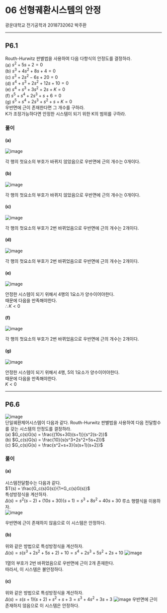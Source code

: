 # 06 선형궤환시스템의 안정  
광운대학교 전기공학과 2018732062 박주환  

---  
## P6.1  
Routh-Hurwitz 판별법을 사용하여 다음 다항식의 안정도를 결정하라.  
(a) $s^2 + 5s + 2 = 0$  
(b) $s^3 + 4s^2 + 8s + 4 = 0$  
(c) $s^3 + 2s^2 - 6s + 20 = 0$  
(d) $s^4 + s^3 + 2s^2 + 12s + 10 = 0$  
(e) $s^4 + s^3 + 3s^2 + 2s + K = 0$  
(f) $s^5 + s^4 + 2s^3 + s + 6 = 0$  
(g) $s^5 + s^4 + 2s^3 + s^2 + s + K = 0$  
우반면에 근이 존재한다면 그 개수를 구하라.  
K가 조정가능하다면 안정한 시스템이 되기 위한 K의 범위를 구하라.  

### 풀이  

#### (a)  
![image](https://github.com/juhwan98/Control-Engineering/assets/113814473/abc9f106-1f19-4657-8041-5c7da16d3cb8)

각 행의 첫요소의 부호가 바뀌지 않았음으로 우반면에 근의 개수는 0개이다.  

#### (b)  
![image](https://github.com/juhwan98/Control-Engineering/assets/113814473/d036b1ee-5d63-4b2d-b321-fedae6e43097)

각 행의 첫요소의 부호가 바뀌지 않았음으로 우반면에 근의 개수는 0개이다.  

#### (c)  
![image](https://github.com/juhwan98/Control-Engineering/assets/113814473/df0705d3-ff7a-4dc3-8fb2-c7793339092a)

각 행의 첫요소의 부호가 2번 바뀌었음으로 우반면에 근의 개수는 2개이다.  

#### (d)  
![image](https://github.com/juhwan98/Control-Engineering/assets/113814473/f30ea848-be5c-4f2d-baea-8c027e7ad921)

각 행의 첫요소의 부호가 2번 바뀌었음으로 우반면에 근의 개수는 2개이다.  

#### (e)  
![image](https://github.com/juhwan98/Control-Engineering/assets/113814473/840b60a5-7e8d-4571-9c19-dfc04be6cfe9)

안정한 시스템이 되기 위해서 4행의 1요소가 양수이어야한다.  
때문에 다음을 만족해야한다.  
$\therefore K < 0$  

#### (f)  
![image](https://github.com/juhwan98/Control-Engineering/assets/113814473/82503bad-790f-4192-81c0-c19ae156288d)

각 행의 첫요소의 부호가 2번 바뀌었음으로 우반면에 근의 개수는 2개이다.  

#### (g)  
![image](https://github.com/juhwan98/Control-Engineering/assets/113814473/e49a421e-4c38-4e7f-8c3d-9393412afe48)

안정한 시스템이 되기 위해서 4행, 5의 1요소가 양수이어야한다.  
때문에 다음을 만족해야한다.  
$K < 0$  

---
## P6.6  
![image](https://github.com/juhwan98/Control-Engineering/assets/113814473/9bddf91a-0454-413b-b2c6-328263d4fdf1)  
단일궤환제어시스템이 다음과 같다. Routh-Hurwitz 판별법을 사용하여 다음 전달함수를 갖는 시스템의 안정도를 결정하라.  
(a) $G_c(s)G(s) = \frac{(10s+30)(s+1)}{s^2(s-2)}$  
(b) $G_c(s)G(s) = \frac{10}{s(s^3+2s^2+5s+2)}$  
(c) $G_c(s)G(s) = \frac{s^2+s+3}{s(s+1)(s+2)}$  

### 풀이  

#### (a)  
시스템전달함수는 다음과 같다.  
$T(s) = \frac{G_c(s)G(s)}{1+G_c(s)G(s)}$  
특성방정식을 계산하자.  
$\Delta (s) = s^2(s-2) + (10s+30)(s+1) = s^3 + 8s^2 + 40s + 30$
루소 행렬식을 이용하자.  
![image](https://github.com/juhwan98/Control-Engineering/assets/113814473/84f70fbe-b045-41e1-b24a-4550d5669af2)

우반면에 근이 존재하지 않음으로 이 시스템은 안정하다.  

#### (b)  
위와 같은 방법으로 특성방정식을 계산하자.  
$\Delta (s) = s(s^3+2s^2+5s+2) + 10 = s^4 + 2s^3 + 5s^2 + 2s + 10$
![image](https://github.com/juhwan98/Control-Engineering/assets/113814473/ac8e6b27-cd32-4875-8406-87013ab1b521)

1열의 부호가 2번 바뀌었음으로 우반면에 근이 2개 존재한다.  
따라서, 이 시스템은 불안정하다.  

#### (c)  
위와 같은 방법으로 특성방정식을 계산하자.  
$\Delta (s) = s(s+1)(s+2) + s^2+s+3 = s^3 + 4s^2 + 3s + 3$
![image](https://github.com/juhwan98/Control-Engineering/assets/113814473/6aa5510f-b21c-4b15-843b-f14227d360e4)
우반면에 근이 존재하지 않음으로 이 시스템은 안정하다.  
